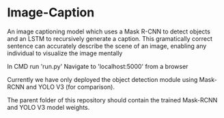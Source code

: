 # Image-Caption
An image captioning model which uses a Mask R-CNN to detect objects and an LSTM to recursively generate a caption. This gramatically correct sentence can accurately describe the scene of an image, enabling any individual to visualize the image mentally

In CMD run 'run.py'
Navigate to 'localhost:5000' from a browser

Currently we have only deployed the object detection module using Mask-RCNN and YOLO V3 (for comparison).

The parent folder of this repository should contain the trained Mask-RCNN and YOLO V3 model weights.
